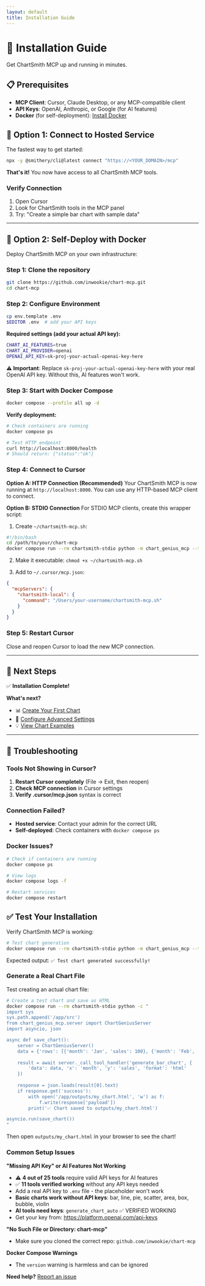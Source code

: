 ```yaml
---
layout: default
title: Installation Guide
---
```


# 🚀 Installation Guide

Get ChartSmith MCP up and running in minutes.

## 📋 Prerequisites

- **MCP Client**: Cursor, Claude Desktop, or any MCP-compatible client
- **API Keys**: OpenAI, Anthropic, or Google (for AI features)
- **Docker** (for self-deployment): [Install Docker](https://docs.docker.com/get-docker/)

## 🔗 Option 1: Connect to Hosted Service

The fastest way to get started:

```bash
npx -y @smithery/cli@latest connect "https://<YOUR_DOMAIN>/mcp"
```

**That's it!** You now have access to all ChartSmith MCP tools.

### Verify Connection
1. Open Cursor
2. Look for ChartSmith tools in the MCP panel
3. Try: "Create a simple bar chart with sample data"

---

## 🐳 Option 2: Self-Deploy with Docker

Deploy ChartSmith MCP on your own infrastructure:

### Step 1: Clone the repository
```bash
git clone https://github.com/inwookie/chart-mcp.git
cd chart-mcp
```

### Step 2: Configure Environment
```bash
cp env.template .env
$EDITOR .env  # add your API keys
```

**Required settings (add your actual API key):**
```bash
CHART_AI_FEATURES=true
CHART_AI_PROVIDER=openai
OPENAI_API_KEY=sk-proj-your-actual-openai-key-here
```

**⚠️ Important**: Replace `sk-proj-your-actual-openai-key-here` with your real OpenAI API key. Without this, AI features won't work.

### Step 3: Start with Docker Compose
```bash
docker compose --profile all up -d
```

**Verify deployment:**
```bash
# Check containers are running
docker compose ps

# Test HTTP endpoint
curl http://localhost:8000/health
# Should return: {"status":"ok"}
```

### Step 4: Connect to Cursor

**Option A: HTTP Connection (Recommended)**
Your ChartSmith MCP is now running at `http://localhost:8000`. You can use any HTTP-based MCP client to connect.

**Option B: STDIO Connection**
For STDIO MCP clients, create this wrapper script:

1. Create `~/chartsmith-mcp.sh`:
```bash
#!/bin/bash
cd /path/to/your/chart-mcp
docker compose run --rm chartsmith-stdio python -m chart_genius_mcp --transport stdio
```

2. Make it executable: `chmod +x ~/chartsmith-mcp.sh`

3. Add to `~/.cursor/mcp.json`:
```json
{
  "mcpServers": {
    "chartsmith-local": {
      "command": "/Users/your-username/chartsmith-mcp.sh"
    }
  }
}
```

### Step 5: Restart Cursor
Close and reopen Cursor to load the new MCP connection.

---

## 🎯 Next Steps

✅ **Installation Complete!**

**What's next?**
- 📊 [Create Your First Chart](first-chart.md)
- 🔧 [Configure Advanced Settings](../advanced/configuration.md)
- 💡 [View Chart Examples](../examples/chart-gallery.md)

---

## 🐛 Troubleshooting

### Tools Not Showing in Cursor?
1. **Restart Cursor completely** (File → Exit, then reopen)
2. **Check MCP connection** in Cursor settings
3. **Verify .cursor/mcp.json** syntax is correct

### Connection Failed?
- **Hosted service**: Contact your admin for the correct URL
- **Self-deployed**: Check containers with `docker compose ps`

### Docker Issues?
```bash
# Check if containers are running
docker compose ps

# View logs
docker compose logs -f

# Restart services
docker compose restart
```

## ✅ Test Your Installation

Verify ChartSmith MCP is working:

```bash
# Test chart generation
docker compose run --rm chartsmith-stdio python -m chart_genius_mcp --test-chart
```

Expected output: `✅ Test chart generated successfully!`

### Generate a Real Chart File

Test creating an actual chart file:

```bash
# Create a test chart and save as HTML
docker compose run --rm chartsmith-stdio python -c "
import sys
sys.path.append('/app/src')
from chart_genius_mcp.server import ChartGeniusServer
import asyncio, json

async def save_chart():
    server = ChartGeniusServer()
    data = {'rows': [{'month': 'Jan', 'sales': 100}, {'month': 'Feb', 'sales': 120}]}
    
    result = await server._call_tool_handler('generate_bar_chart', {
        'data': data, 'x': 'month', 'y': 'sales', 'format': 'html'
    })
    
    response = json.loads(result[0].text)
    if response.get('success'):
        with open('/app/outputs/my_chart.html', 'w') as f:
            f.write(response['payload'])
        print('✅ Chart saved to outputs/my_chart.html')

asyncio.run(save_chart())
"
```

Then open `outputs/my_chart.html` in your browser to see the chart!

### Common Setup Issues

**"Missing API Key" or AI Features Not Working**
- ⚠️ **4 out of 25 tools** require valid API keys for AI features  
- ✅ **11 tools verified working** without any API keys needed
- Add a real API key to `.env` file - the placeholder won't work
- **Basic charts work without API keys**: bar, line, pie, scatter, area, box, bubble, violin
- **AI tools need keys**: `generate_chart_auto` ✅ VERIFIED WORKING
- Get your key from: https://platform.openai.com/api-keys

**"No Such File or Directory: chart-mcp"**
- Make sure you cloned the correct repo: `github.com/inwookie/chart-mcp`

**Docker Compose Warnings**
- The `version` warning is harmless and can be ignored

**Need help?** [Report an issue](https://github.com/inwookie/chart-mcp-docs/issues)
